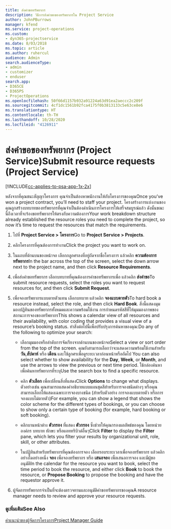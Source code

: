 ```yaml
---
title: ส่งคำขอทรัพยากร
description: วิธีการส่งคำขอของทรัพยากรใน Project Service
author: JohnPBurrows
manager: kfend
ms.service: project-operations
ms.custom:
- dyn365-projectservice
ms.date: 8/03/2018
ms.topic: article
ms.author: ruhercul
audience: Admin
search.audienceType:
- admin
- customizer
- enduser
search.app:
- D365CE
- D365PS
- ProjectOperations
ms.openlocfilehash: 50f66d1157b932a91224a63d91ea2aeccc2c209f
ms.sourcegitcommit: 4cf1dc1561b92fca4175f0b3813133c5e63ce8e6
ms.translationtype: HT
ms.contentlocale: th-TH
ms.lasthandoff: 10/28/2020
ms.locfileid: "4126911"
---
```

# <a name="submit-resource-requests-project-service"></a><span data-ttu-id="e7d3b-103">ส่งคำขอของทรัพยากร (Project Service)</span><span class="sxs-lookup"><span data-stu-id="e7d3b-103">Submit resource requests (Project Service)</span></span>

[!INCLUDE[cc-applies-to-psa-app-1x-2x](../includes/cc-applies-to-psa-app-1x-2x.md)]

<span data-ttu-id="e7d3b-104">หลังจากที่คุณชนะสัญญาโครงการ คุณจำเป็นต้องหาพนักงานให้กับโครงการของคุณ</span><span class="sxs-lookup"><span data-stu-id="e7d3b-104">Once you’ve won a project contract, you’ll need to staff your project.</span></span> <span data-ttu-id="e7d3b-105">โครงสร้างการแบ่งงานของคุณถูกสร้างบทบาทของทรัพยากรที่คุณจำเป็นต้องดำเนินการโครงการให้เสร็จสมบูรณ์แล้ว ดังนั้นขณะนี้ถึงเวลาที่จะร้องขอทรัพยากรให้ตรงกับความต้องการ</span><span class="sxs-lookup"><span data-stu-id="e7d3b-105">Your work breakdown structure already established the resource roles you need to complete the project, so now it’s time to request the resources that match the requirements.</span></span>  
  
1.  <span data-ttu-id="e7d3b-106">ไปที่ **Project Service > โครงการ**</span><span class="sxs-lookup"><span data-stu-id="e7d3b-106">Go to **Project Service > Projects**.</span></span>  
  
2.  <span data-ttu-id="e7d3b-107">คลิกโครงการที่คุณต้องการทำงาน</span><span class="sxs-lookup"><span data-stu-id="e7d3b-107">Click the project you want to work on.</span></span>  
  
3.  <span data-ttu-id="e7d3b-108">ในแถบที่ด้านบนของหน้าจอ เลือกกลูกศรลงที่อยู่ถัดจากชื่อโครงการ แล้วคลิก **ความต้องการทรัพยากร**</span><span class="sxs-lookup"><span data-stu-id="e7d3b-108">In the bar across the top of the screen, select the down arrow next to the project name, and then click **Resource Requirements**.</span></span>  
  
4.  <span data-ttu-id="e7d3b-109">เพื่อส่งคำขอทรัพยากร เลือกบทบาทที่คุณต้องการคำขอทรัพยากรเพื่อ แล้วคลิก **ส่งคำขอ**</span><span class="sxs-lookup"><span data-stu-id="e7d3b-109">To submit resource requests, select the roles you want to request resources for, and then click **Submit Request**.</span></span>  
  
5.  <span data-ttu-id="e7d3b-110">เพื่อจองทรัพยากรแบบตายตัวแทน เลือกบทบาท แล้วคลิก **จองแบบตายตัว**</span><span class="sxs-lookup"><span data-stu-id="e7d3b-110">To hard book a resource instead, select the role, and then click **Hard Book**.</span></span> <span data-ttu-id="e7d3b-111">สิ่งนี้แสดงมุมมองปฏิทินของทรัพยากรทั้งหมดและความพร้อมใช้งาน การกำหนดรหัสสีที่ให้มุมมองภาพของสถานะการจองของทรัพยากร</span><span class="sxs-lookup"><span data-stu-id="e7d3b-111">This shows a calendar view of all resources and their availability, with color coding that provides a visual view of a resource’s booking status.</span></span> <span data-ttu-id="e7d3b-112">ทำสิ่งต่อไปนี้เพื่อปรับปรุงการค้นหาของคุณ:</span><span class="sxs-lookup"><span data-stu-id="e7d3b-112">Do any of the following to optimize your search:</span></span>  
  
    -   <span data-ttu-id="e7d3b-113">เลือกมุมมองหรือลำดับการจัดเรียงจากด้านบนของหน้าจอ</span><span class="sxs-lookup"><span data-stu-id="e7d3b-113">Select a view or sort order from the top of the screen.</span></span> <span data-ttu-id="e7d3b-114">คุณยังสามารถเลือกว่าจะแสดงความพร้อมใช้งานสำหรับ **วัน**,**สัปดาห์** หรือ **เดือน** และใช้ลูกศรเพื่อดูระยะเวลาก่อนหน้าหรือถัดไป </span><span class="sxs-lookup"><span data-stu-id="e7d3b-114">You can also select whether to show availability for the **Day**, **Week**, or **Month**, and use the arrows to view the previous or next time period.</span></span> <span data-ttu-id="e7d3b-115">ใช้กล่องค้นหาเพื่อค้นหาทรัพยากรที่ระบุ</span><span class="sxs-lookup"><span data-stu-id="e7d3b-115">Use the search box to find a specific resource.</span></span>  
  
    -   <span data-ttu-id="e7d3b-116">คลิก **ตัวเลือก** เพื่อเปลี่ยนสิ่งที่แสดง</span><span class="sxs-lookup"><span data-stu-id="e7d3b-116">Click **Options** to change what displays.</span></span> <span data-ttu-id="e7d3b-117">ตัวอย่างเช่น คุณสามารถแสดงคำอธิบายแบบแผนชุดสีสำหรับการจองชนิดต่างๆ หรือคุณสามารถเลือกให้แสดงเฉพาะการจองบางชนิด (สำหรับตัวอย่าง การจองแบบตายตัว หรือการจองแบบไม่ตายตัว)</span><span class="sxs-lookup"><span data-stu-id="e7d3b-117">For example, you can show a legend that shows the color scheme for the different types of bookings, or you can choose to show only a certain type of booking (for example, hard booking or soft booking).</span></span>  
  
    -   <span data-ttu-id="e7d3b-118">คลิกบานหน้าต่าง **ตัวกรอง** ที่แสดง **ตัวกรอง** ซึ่งช่วยให้คุณกรองผลลัพธ์ของคุณ โดยหน่วยองค์กร บทบาท ทักษะ หรือแอททริบิวต์อื่นๆ</span><span class="sxs-lookup"><span data-stu-id="e7d3b-118">Click **Filter** to display the **Filter** pane, which lets you filter your results by organizational unit, role, skill, or other attributes.</span></span>  
  
    -   <span data-ttu-id="e7d3b-119">ในปฏิทินสำหรับทรัพยากรที่คุณต้องการจอง เลือกรอบระยะเวลาเพื่อจองทรัพยากร แล้วคลิกอย่างใดอย่างหนึ่ง **จอง** เพื่อจองทรัพยากร หรือ **เสนอจอง** เพื่อเสนอการจอง และมีผู้ขออนุมัติ</span><span class="sxs-lookup"><span data-stu-id="e7d3b-119">In the calendar for the resource you want to book, select the time period to book the resource, and either click **Book** to book the resource, or **Propose Booking** to propose the booking and have the requestor approve it.</span></span>  
  
6.  <span data-ttu-id="e7d3b-120">ผู้จัดการทรัพยากรจำเป็นที่จะต้องตรวจทานและอนุมัติคำขอทรัพยากรของคุณ</span><span class="sxs-lookup"><span data-stu-id="e7d3b-120">A resource manager needs to review and approve your resource requests.</span></span>  
  
### <a name="see-also"></a><span data-ttu-id="e7d3b-121">ดูเพิ่มเติม</span><span class="sxs-lookup"><span data-stu-id="e7d3b-121">See Also</span></span>  
 [<span data-ttu-id="e7d3b-122">คำแนะนำของผู้จัดการโครงการ</span><span class="sxs-lookup"><span data-stu-id="e7d3b-122">Project Manager Guide</span></span>](../psa/project-manager-guide.md)
